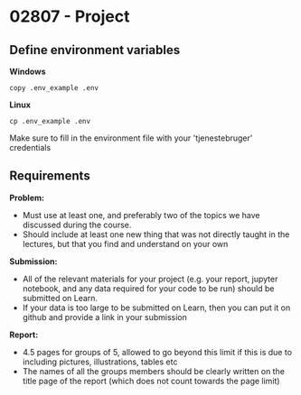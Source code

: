 # 02807 - Project

## Define environment variables
**Windows**
```
copy .env_example .env
```
**Linux**
```
cp .env_example .env
```

Make sure to fill in the environment file with your 'tjenestebruger' credentials

## Requirements
**Problem:**
- Must use at least one, and preferably two of the topics we have discussed during the course.
- Should include at least one new thing that was not directly taught in the lectures, but that you find and understand on your own

**Submission:**
- All of the relevant materials for your project (e.g. your report, jupyter notebook, and any data required for your code to be run) should be submitted on Learn. 
- If your data is too large to be submitted on Learn, then you can put it on github and provide a link in your submission

**Report:**
- 4.5 pages for groups of 5, allowed to go beyond this limit if this is due to including pictures, illustrations, tables etc
- The names of all the groups members should be clearly written on the title page of the report (which does not count towards the page limit)